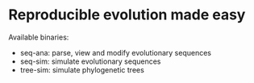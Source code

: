 # Reproducible evolution made easy

Available binaries:

- seq-ana: parse, view and modify evolutionary sequences
- seq-sim: simulate evolutionary sequences
- tree-sim: simulate phylogenetic trees

